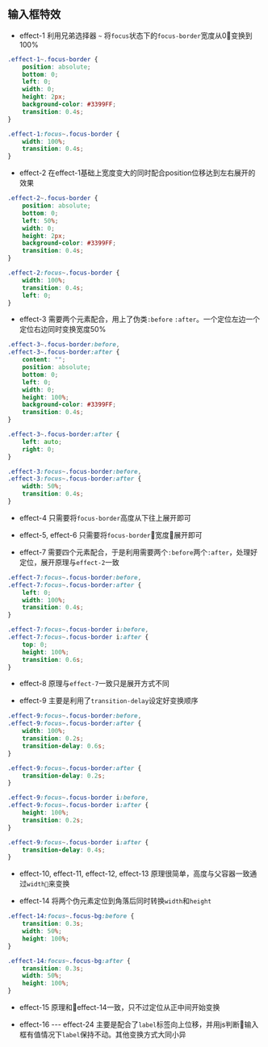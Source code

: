 ## 输入框特效

* effect-1 利用兄弟选择器 `~` 将`focus`状态下的`focus-border`宽度从0变换到100%
```css
.effect-1~.focus-border {
    position: absolute;
    bottom: 0;
    left: 0;
    width: 0;
    height: 2px;
    background-color: #3399FF;
    transition: 0.4s;
}

.effect-1:focus~.focus-border {
    width: 100%;
    transition: 0.4s;
}
```

* effect-2 在effect-1基础上宽度变大的同时配合position位移达到左右展开的效果
```css
.effect-2~.focus-border {
    position: absolute;
    bottom: 0;
    left: 50%;
    width: 0;
    height: 2px;
    background-color: #3399FF;
    transition: 0.4s;
}

.effect-2:focus~.focus-border {
    width: 100%;
    transition: 0.4s;
    left: 0;
}
```

* effect-3 需要两个元素配合，用上了伪类`:before` `:after`。一个定位左边一个定位右边同时变换宽度50%
```css
.effect-3~.focus-border:before,
.effect-3~.focus-border:after {
    content: "";
    position: absolute;
    bottom: 0;
    left: 0;
    width: 0;
    height: 100%;
    background-color: #3399FF;
    transition: 0.4s;
}

.effect-3~.focus-border:after {
    left: auto;
    right: 0;
}

.effect-3:focus~.focus-border:before,
.effect-3:focus~.focus-border:after {
    width: 50%;
    transition: 0.4s;
}
```

* effect-4 只需要将`focus-border`高度从下往上展开即可

* effect-5, effect-6 只需要将`focus-border`宽度展开即可

* effect-7 需要四个元素配合，于是利用需要两个`:before`两个`:after`，处理好定位，展开原理与`effect-2`一致
```css
.effect-7:focus~.focus-border:before,
.effect-7:focus~.focus-border:after {
    left: 0;
    width: 100%;
    transition: 0.4s;
}

.effect-7:focus~.focus-border i:before,
.effect-7:focus~.focus-border i:after {
    top: 0;
    height: 100%;
    transition: 0.6s;
}
```

* effect-8 原理与`effect-7`一致只是展开方式不同

* effect-9 主要是利用了`transition-delay`设定好变换顺序
```css
.effect-9:focus~.focus-border:before,
.effect-9:focus~.focus-border:after {
    width: 100%;
    transition: 0.2s;
    transition-delay: 0.6s;
}

.effect-9:focus~.focus-border:after {
    transition-delay: 0.2s;
}

.effect-9:focus~.focus-border i:before,
.effect-9:focus~.focus-border i:after {
    height: 100%;
    transition: 0.2s;
}

.effect-9:focus~.focus-border i:after {
    transition-delay: 0.4s;
}
```

* effect-10, effect-11, effect-12, effect-13 原理很简单，高度与父容器一致通过`width`来变换

* effect-14 将两个伪元素定位到角落后同时转换`width`和`height`
```css
.effect-14:focus~.focus-bg:before {
    transition: 0.3s;
    width: 50%;
    height: 100%;
}

.effect-14:focus~.focus-bg:after {
    transition: 0.3s;
    width: 50%;
    height: 100%;
}
```

* effect-15 原理和effect-14一致，只不过定位从正中间开始变换

* effect-16 --- effect-24 主要是配合了`label`标签向上位移，并用js判断输入框有值情况下`label`保持不动。其他变换方式大同小异
